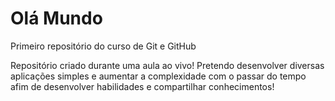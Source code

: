 # Olá Mundo
 Primeiro repositório do curso de Git e GitHub

Repositório criado durante uma aula ao vivo!
Pretendo desenvolver diversas aplicações simples e aumentar a complexidade com o passar do tempo afim de desenvolver habilidades e compartilhar conhecimentos!
